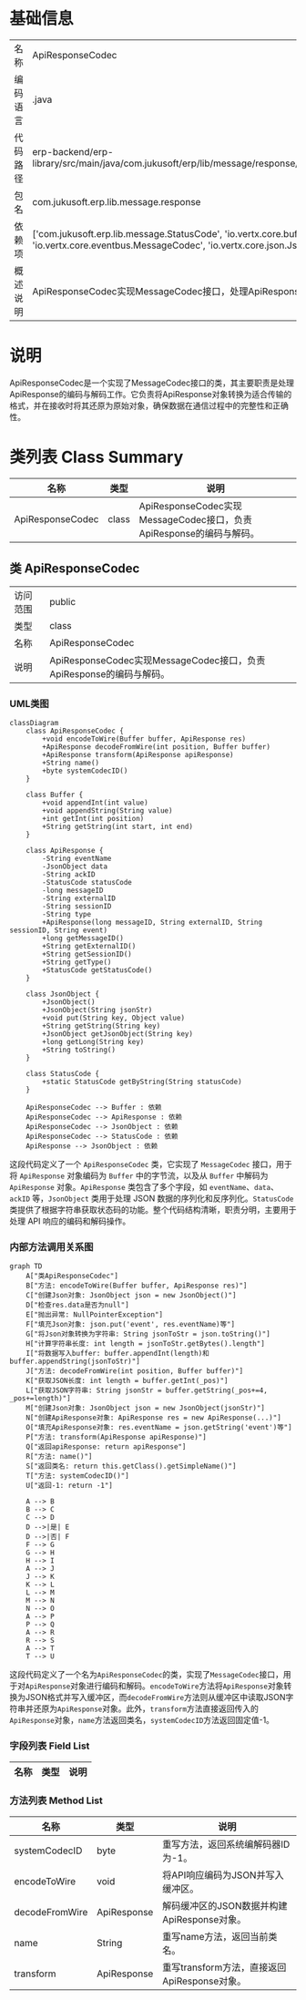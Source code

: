# 基础信息

|      |      |
|------|------|
| 名称 | ApiResponseCodec |
| 编码语言 | .java |
| 代码路径 | erp-backend/erp-library/src/main/java/com.jukusoft/erp/lib/message/response/ApiResponseCodec.java |
| 包名 | com.jukusoft.erp.lib.message.response |
| 依赖项 | ['com.jukusoft.erp.lib.message.StatusCode', 'io.vertx.core.buffer.Buffer', 'io.vertx.core.eventbus.MessageCodec', 'io.vertx.core.json.JsonObject'] |
| 概述说明 | ApiResponseCodec实现MessageCodec接口，处理ApiResponse的编码与解码。 |

# 说明

ApiResponseCodec是一个实现了MessageCodec接口的类，其主要职责是处理ApiResponse的编码与解码工作。它负责将ApiResponse对象转换为适合传输的格式，并在接收时将其还原为原始对象，确保数据在通信过程中的完整性和正确性。

# 类列表 Class Summary

| 名称   | 类型  | 说明 |
|-------|------|-------------|
| ApiResponseCodec | class | ApiResponseCodec实现MessageCodec接口，负责ApiResponse的编码与解码。 |



## 类 ApiResponseCodec

|      |      |
|------|------|
| 访问范围 | public |
| 类型 | class |
| 名称 | ApiResponseCodec |
| 说明 | ApiResponseCodec实现MessageCodec接口，负责ApiResponse的编码与解码。 |


### UML类图

```mermaid
classDiagram
    class ApiResponseCodec {
        +void encodeToWire(Buffer buffer, ApiResponse res)
        +ApiResponse decodeFromWire(int position, Buffer buffer)
        +ApiResponse transform(ApiResponse apiResponse)
        +String name()
        +byte systemCodecID()
    }

    class Buffer {
        +void appendInt(int value)
        +void appendString(String value)
        +int getInt(int position)
        +String getString(int start, int end)
    }

    class ApiResponse {
        -String eventName
        -JsonObject data
        -String ackID
        -StatusCode statusCode
        -long messageID
        -String externalID
        -String sessionID
        -String type
        +ApiResponse(long messageID, String externalID, String sessionID, String event)
        +long getMessageID()
        +String getExternalID()
        +String getSessionID()
        +String getType()
        +StatusCode getStatusCode()
    }

    class JsonObject {
        +JsonObject()
        +JsonObject(String jsonStr)
        +void put(String key, Object value)
        +String getString(String key)
        +JsonObject getJsonObject(String key)
        +long getLong(String key)
        +String toString()
    }

    class StatusCode {
        +static StatusCode getByString(String statusCode)
    }

    ApiResponseCodec --> Buffer : 依赖
    ApiResponseCodec --> ApiResponse : 依赖
    ApiResponseCodec --> JsonObject : 依赖
    ApiResponseCodec --> StatusCode : 依赖
    ApiResponse --> JsonObject : 依赖
```

这段代码定义了一个 `ApiResponseCodec` 类，它实现了 `MessageCodec` 接口，用于将 `ApiResponse` 对象编码为 `Buffer` 中的字节流，以及从 `Buffer` 中解码为 `ApiResponse` 对象。`ApiResponse` 类包含了多个字段，如 `eventName`、`data`、`ackID` 等，`JsonObject` 类用于处理 JSON 数据的序列化和反序列化。`StatusCode` 类提供了根据字符串获取状态码的功能。整个代码结构清晰，职责分明，主要用于处理 API 响应的编码和解码操作。


### 内部方法调用关系图

```mermaid
graph TD
    A["类ApiResponseCodec"]
    B["方法: encodeToWire(Buffer buffer, ApiResponse res)"]
    C["创建Json对象: JsonObject json = new JsonObject()"]
    D["检查res.data是否为null"]
    E["抛出异常: NullPointerException"]
    F["填充Json对象: json.put('event', res.eventName)等"]
    G["将Json对象转换为字符串: String jsonToStr = json.toString()"]
    H["计算字符串长度: int length = jsonToStr.getBytes().length"]
    I["将数据写入buffer: buffer.appendInt(length)和buffer.appendString(jsonToStr)"]
    J["方法: decodeFromWire(int position, Buffer buffer)"]
    K["获取JSON长度: int length = buffer.getInt(_pos)"]
    L["获取JSON字符串: String jsonStr = buffer.getString(_pos+=4, _pos+=length)"]
    M["创建Json对象: JsonObject json = new JsonObject(jsonStr)"]
    N["创建ApiResponse对象: ApiResponse res = new ApiResponse(...)"]
    O["填充ApiResponse对象: res.eventName = json.getString('event')等"]
    P["方法: transform(ApiResponse apiResponse)"]
    Q["返回apiResponse: return apiResponse"]
    R["方法: name()"]
    S["返回类名: return this.getClass().getSimpleName()"]
    T["方法: systemCodecID()"]
    U["返回-1: return -1"]

    A --> B
    B --> C
    C --> D
    D -->|是| E
    D -->|否| F
    F --> G
    G --> H
    H --> I
    A --> J
    J --> K
    K --> L
    L --> M
    M --> N
    N --> O
    A --> P
    P --> Q
    A --> R
    R --> S
    A --> T
    T --> U
```

这段代码定义了一个名为`ApiResponseCodec`的类，实现了`MessageCodec`接口，用于对`ApiResponse`对象进行编码和解码。`encodeToWire`方法将`ApiResponse`对象转换为JSON格式并写入缓冲区，而`decodeFromWire`方法则从缓冲区中读取JSON字符串并还原为`ApiResponse`对象。此外，`transform`方法直接返回传入的`ApiResponse`对象，`name`方法返回类名，`systemCodecID`方法返回固定值-1。

### 字段列表 Field List

| 名称  | 类型  | 说明 |
|-------|-------|------|

### 方法列表 Method List

| 名称  | 类型  | 说明 |
|-------|-------|------|
| systemCodecID | byte | 重写方法，返回系统编解码器ID为-1。 |
| encodeToWire | void | 将API响应编码为JSON并写入缓冲区。 |
| decodeFromWire | ApiResponse | 解码缓冲区的JSON数据并构建ApiResponse对象。 |
| name | String | 重写name方法，返回当前类名。 |
| transform | ApiResponse | 重写transform方法，直接返回ApiResponse对象。 |




